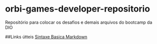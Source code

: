 # orbi-games-developer-repositorio
Repositório para colocar os desafios e demais arquivos do bootcamp da DIO

##Links útteis
[Sintaxe Basica Markdown](https://www.markdownguide.org/basic-syntax/)



